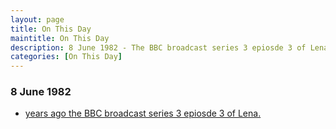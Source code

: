 ```yaml
---
layout: page
title: On This Day
maintitle: On This Day
description: 8 June 1982 - The BBC broadcast series 3 epiosde 3 of Lena.
categories: [On This Day]
---
```


### 8 June 1982
* [<span id="age1"></span> years ago the BBC broadcast series 3 epiosde 3 of Lena.](/bbc%20one/lena%20-%20series%203/1982/06/08/lena.html)

<!-- Script for calculating number of years ago -->
<script>
var dob = '19820608';
var year = Number(dob.substr(0, 4));
var month = Number(dob.substr(4, 2)) - 1;
var day = Number(dob.substr(6, 2));
var today = new Date();
var age1 = today.getFullYear() - year;
if (today.getMonth() < month || (today.getMonth() == month && today.getDate() < day)) {
age1--;
}
document.getElementById("age1").innerHTML=age1;
</script>

